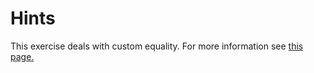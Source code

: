 # Hints

This exercise deals with custom equality. For more information see [this page.](http://www.java2s.com/Tutorial/VB/0120__Class-Module/OverridingtheEqualsMethod.htm)

